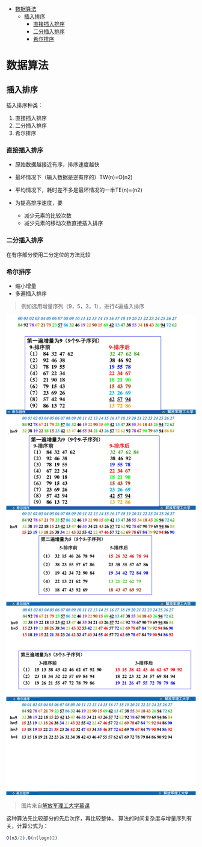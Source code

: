 
<!-- toc orderedList:0 depthFrom:1 depthTo:6 -->

- [数据算法](#数据算法)
	- [插入排序](#插入排序)
		- [直接插入排序](#直接插入排序)
		- [二分插入排序](#二分插入排序)
		- [希尔排序](#希尔排序)

<!-- tocstop -->

# 数据算法

## 插入排序

插入排序种类：

1. 直接插入排序
2. 二分插入排序
3. 希尔排序

### 直接插入排序

 - 原始数据越接近有序，排序速度越快

 - 最坏情况下（输入数据是逆有序的）TW(n)=O(n2)

 - 平均情况下，耗时差不多是最坏情况的一半TE(n)=(n2)

 - 为提高排序速度，要
     - 减少元素的比较次数
     - 减少元素的移动次数直接插入排序

###  二分插入排序

在有序部分使用二分定位的方法比较

### 希尔排序

 - 缩小增量
 - 多遍插入排序

>例如选用增量序列（9，5，3，1），进行4遍插入排序

![希尔排序](./img/shell-1.jpg)
![希尔排序](./img/shell-2.jpg)
![希尔排序](./img/shell-3.jpg)
![希尔排序](./img/shell-4.jpg)
![希尔排序](./img/shell-5.jpg)

>图片来自[解放军理工大学慕课](http://www.icourse163.org/course/UST-1001660013#/info)


这种算法先比较部分的先后次序，再比较整体。
算法的时间复杂度与增量序列有关，计算公式为：

```js
O(n3/2),O(n(logn)2)
```
